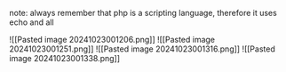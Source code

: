 
note: always remember that php is a scripting language, therefore it uses echo and all

![[Pasted image 20241023001206.png]]
![[Pasted image 20241023001251.png]]
![[Pasted image 20241023001316.png]]
![[Pasted image 20241023001338.png]]
